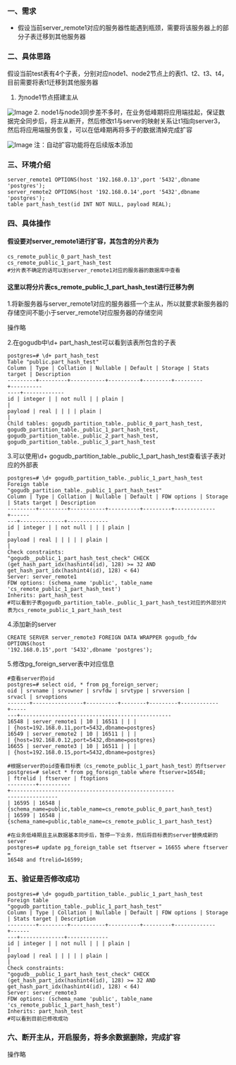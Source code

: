 ### 一、需求
* 假设当前server_remote1对应的服务器性能遇到瓶颈，需要将该服务器上的部分子表迁移到其他服务器
### 二、具体思路
假设当前test表有4个子表，分别对应node1、node2节点上的表t1、t2、t3、t4，目前需要将表t1迁移到其他服务器
1. 为node1节点搭建主从

 ![Image](https://github.com/hangzhou-cstech/gogudb/blob/master/image/e1.png)
2. node1与node3同步差不多时，在业务低峰期将应用端挂起，保证数据完全同步后，将主从断开，然后修改t1与server的映射关系让t1指向server3，然后将应用端服务恢复，可以在低峰期再将多于的数据清掉完成扩容

 ![Image](https://github.com/hangzhou-cstech/gogudb/blob/master/image/e2.png)
注：自动扩容功能将在后续版本添加
### 三、环境介绍
```
server_remote1 OPTIONS(host '192.168.0.13',port '5432',dbname
'postgres');
server_remote2 OPTIONS(host '192.168.0.14',port '5432',dbname
'postgres');
table part_hash_test(id INT NOT NULL, payload REAL); 
```

### 四、具体操作
#### 假设要对server_remote1进行扩容，其包含的分片表为
```
cs_remote_public_0_part_hash_test
cs_remote_public_1_part_hash_test 
#分片表不确定的话可以到server_remote1对应的服务器的数据库中查看
```
#### 这里以将分片表cs_remote_public_1_part_hash_test进行迁移为例
 1.将新服务器与server_remote1对应的服务器搭一个主从，所以就要求新服务器的存储空间不能小于server_remote1对应服务器的存储空间

操作略

 2.在gogudb中\d+ part_hash_test可以看到该表所包含的子表

```
postgres=# \d+ part_hash_test
Table "public.part_hash_test"
Column | Type | Collation | Nullable | Default | Storage | Stats
target | Description
‐‐‐‐‐‐‐‐‐+‐‐‐‐‐‐‐‐‐+‐‐‐‐‐‐‐‐‐‐‐+‐‐‐‐‐‐‐‐‐‐+‐‐‐‐‐‐‐‐‐+‐‐‐‐‐‐‐‐‐+‐‐‐‐‐‐‐‐‐‐
‐‐‐‐+‐‐‐‐‐‐‐‐‐‐‐‐‐
id | integer | | not null | | plain |
|
payload | real | | | | plain |
|
Child tables: gogudb_partition_table._public_0_part_hash_test,
gogudb_partition_table._public_1_part_hash_test,
gogudb_partition_table._public_2_part_hash_test,
gogudb_partition_table._public_3_part_hash_test
```

 3.可以使用\d+ gogudb_partition_table._public_1_part_hash_test查看该子表对应的外部表

```
postgres=# \d+ gogudb_partition_table._public_1_part_hash_test
Foreign table
"gogudb_partition_table._public_1_part_hash_test"
Column | Type | Collation | Nullable | Default | FDW options | Storage
| Stats target | Description
‐‐‐‐‐‐‐‐‐+‐‐‐‐‐‐‐‐‐+‐‐‐‐‐‐‐‐‐‐‐+‐‐‐‐‐‐‐‐‐‐+‐‐‐‐‐‐‐‐‐+‐‐‐‐‐‐‐‐‐‐‐‐‐+‐‐‐‐‐‐
‐‐‐+‐‐‐‐‐‐‐‐‐‐‐‐‐‐+‐‐‐‐‐‐‐‐‐‐‐‐‐
id | integer | | not null | | | plain |
|
payload | real | | | | | plain |
|
Check constraints:
"gogudb__public_1_part_hash_test_check" CHECK
(get_hash_part_idx(hashint4(id), 128) >= 32 AND
get_hash_part_idx(hashint4(id), 128) < 64)
Server: server_remote1
FDW options: (schema_name 'public', table_name
'cs_remote_public_1_part_hash_test')
Inherits: part_hash_test
#可以看到子表gogudb_partition_table._public_1_part_hash_test对应的外部分片表为cs_remote_public_1_part_hash_test
```
4.添加新的server
```
CREATE SERVER server_remote3 FOREIGN DATA WRAPPER gogudb_fdw OPTIONS(host
'192.168.0.15',port '5432',dbname 'postgres');
```
  5.修改pg_foreign_server表中对应信息
```
#查看server的oid
postgres=# select oid, * from pg_foreign_server;
oid | srvname | srvowner | srvfdw | srvtype | srvversion |
srvacl | srvoptions
‐‐‐‐‐‐‐+‐‐‐‐‐‐‐‐‐‐‐‐‐‐‐‐+‐‐‐‐‐‐‐‐‐‐+‐‐‐‐‐‐‐‐+‐‐‐‐‐‐‐‐‐+‐‐‐‐‐‐‐‐‐‐‐‐+‐‐‐‐‐
‐‐‐+‐‐‐‐‐‐‐‐‐‐‐‐‐‐‐‐‐‐‐‐‐‐‐‐‐‐‐‐‐‐‐‐‐‐‐‐‐‐‐‐‐‐‐‐‐‐‐‐
16548 | server_remote1 | 10 | 16511 | | |
| {host=192.168.0.11,port=5432,dbname=postgres}
16549 | server_remote2 | 10 | 16511 | | |
| {host=192.168.0.12,port=5432,dbname=postgres}
16655 | server_remote3 | 10 | 16511 | | |
| {host=192.168.0.15,port=5432,dbname=postgres}

#根据server的oid查看目标表（cs_remote_public_1_part_hash_test）的ftserver 
postgres=# select * from pg_foreign_table where ftserver=16548;
| ftrelid | ftserver | ftoptions
‐‐‐‐‐‐‐‐‐+‐‐‐‐‐‐‐‐‐‐+‐‐‐‐‐‐‐‐‐‐‐‐‐‐‐‐‐‐‐‐‐‐‐‐‐‐‐‐‐‐‐‐‐‐‐‐‐‐‐‐‐‐‐‐‐‐‐‐‐‐‐‐
‐‐‐‐‐‐‐‐‐‐‐‐‐‐‐‐
| 16595 | 16548 |
{schema_name=public,table_name=cs_remote_public_0_part_hash_test}
| 16599 | 16548 |
{schema_name=public,table_name=cs_remote_public_1_part_hash_test}

#在业务低峰期且主从数据基本同步后，暂停一下业务，然后将目标表的server替换成新的server 
postgres=# update pg_foreign_table set ftserver = 16655 where ftserver =
16548 and ftrelid=16599; 
```
### 五、验证是否修改成功
```
postgres=# \d+ gogudb_partition_table._public_1_part_hash_test
Foreign table
"gogudb_partition_table._public_1_part_hash_test"
Column | Type | Collation | Nullable | Default | FDW options | Storage
| Stats target | Description
‐‐‐‐‐‐‐‐‐+‐‐‐‐‐‐‐‐‐+‐‐‐‐‐‐‐‐‐‐‐+‐‐‐‐‐‐‐‐‐‐+‐‐‐‐‐‐‐‐‐+‐‐‐‐‐‐‐‐‐‐‐‐‐+‐‐‐‐‐‐
‐‐‐+‐‐‐‐‐‐‐‐‐‐‐‐‐‐+‐‐‐‐‐‐‐‐‐‐‐‐‐
id | integer | | not null | | | plain |
|
payload | real | | | | | plain |
|
Check constraints:
"gogudb__public_1_part_hash_test_check" CHECK
(get_hash_part_idx(hashint4(id), 128) >= 32 AND
get_hash_part_idx(hashint4(id), 128) < 64)
Server: server_remote3
FDW options: (schema_name 'public', table_name
'cs_remote_public_1_part_hash_test')
Inherits: part_hash_test
#可以看到目前已修改成功
```
### 六、断开主从，开启服务，将多余数据删除，完成扩容

操作略
 
 
 
 
 
 
 
 
 
 
